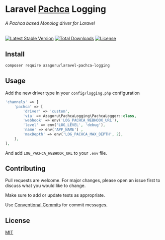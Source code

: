 # Laravel [Pachca](https://pachca.com) Logging
###### A Pachca based Monolog driver for Laravel

[![Latest Stable Version][packagist-image]][packagist-url]
[![Total Downloads][downloads-image]][packagist-url]
[![License][license-image]][packagist-url]

## Install
```bash
composer require azagoru/laravel-pachca-logging
```

## Usage

Add the new driver type in your `config/logging.php` configuration

```php
'channels' => [
    'pachca' => [
        'driver' => 'custom',
        'via' => Azagoru\PachcaLogging\PachcaLogger::class,
        'webhook' => env('LOG_PACHCA_WEBHOOK_URL'),
        'level' => env('LOG_LEVEL', 'debug'),
        'name' => env('APP_NAME') ,
        'maxDepth' => env('LOG_PACHCA_MAX_DEPTH', 2),
    ],
],
```

And add `LOG_PACHCA_WEBHOOK_URL` to your `.env` file.

## Contributing

Pull requests are welcome. For major changes, please open an issue first to discuss what you would like to change.

Make sure to add or update tests as appropriate.

Use [Conventional Commits](https://www.conventionalcommits.org/en/v1.0.0-beta.4/) for commit messages.

## License

[MIT](https://choosealicense.com/licenses/mit/)

<!-- Markdown link & img dfn's -->

[packagist-url]: https://packagist.org/packages/azagoru/laravel-pachca-logging
[packagist-image]: https://poser.pugx.org/azagoru/laravel-pachca-logging/v/stable.svg
[downloads-image]: https://poser.pugx.org/azagoru/laravel-pachca-logging/downloads.svg
[license-image]: https://poser.pugx.org/azagoru/laravel-pachca-logging/license.svg
